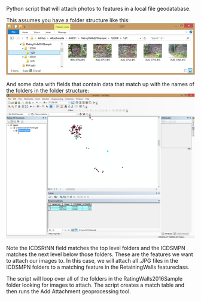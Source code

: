 Python script that will attach photos to features in a local file geodatabase.

This assumes you have a folder structure like this:
![Thumbnail](https://github.com/sirws/Attachments/blob/master/AKDOT/Images/Folder_Structure.png?raw=true)

And some data with fields that contain data that match up with the names of the folders in the folder structure:
![Thumbnail](https://github.com/sirws/Attachments/blob/master/AKDOT/Images/Data_Structure.png?raw=true)

Note the ICDSRtNN field matches the top level folders and the ICDSMPN matches the next level below those folders.  These are the features we want to attach our images to.  In this case, we will attach all .JPG files in the ICDSMPN folders to a matching feature in the RetainingWalls featureclass.

The script will loop over all of the folders in the RatingWalls2016Sample folder looking for images to attach.  The script creates a match table and then runs the Add Attachment geoprocessing tool.
